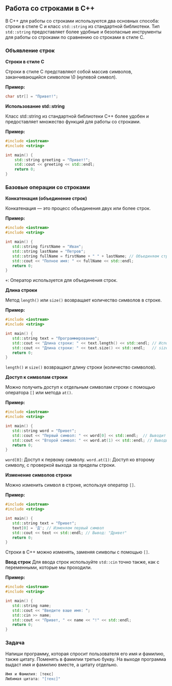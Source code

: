 ﻿## Работа со строками в C++

В C++ для работы со строками используются два основных способа: строки в стиле C и класс `std::string` из стандартной библиотеки. Тип `std::string` предоставляет более удобные и безопасные инструменты для работы со строками по сравнению со строками в стиле C.

### Объявление строк
**Строки в стиле C**

Строки в стиле C представляют собой массив символов, заканчивающийся символом \0 (нулевой символ).

**Пример:**
```cpp
char str[] = "Привет!";
```

**Использование std::string**

Класс std::string из стандартной библиотеки C++ более удобен и предоставляет множество функций для работы со строками.

**Пример:**
```cpp
#include <iostream>
#include <string>

int main() {
    std::string greeting = "Привет!";
    std::cout << greeting << std::endl;
    return 0;
}
```

### Базовые операции со строками

**Конкатенация (объединение строк)**

Конкатенация — это процесс объединения двух или более строк.

**Пример:**
```cpp
#include <iostream>
#include <string>

int main() {
   std::string firstName = "Иван";
   std::string lastName = "Петров";
   std::string fullName = firstName + " " + lastName; // Объединяем строки
   std::cout << "Полное имя: " << fullName << std::endl;
   return 0;
}
```

`+`: Оператор используется для объединения строк.

**Длина строки**

Метод `length()` или `size()` возвращает количество символов в строке.

**Пример:**
```cpp
#include <iostream>
#include <string>

int main() {
   std::string text = "Программирование";
   std::cout << "Длина строки: " << text.length() << std::endl; // Используем метод length()
   std::cout << "Длина строки: " << text.size() << std::endl;   // size() делает то же самое
   return 0;
}
```

`length()` и `size()` возвращают длину строки (количество символов).

**Доступ к символам строки**

Можно получить доступ к отдельным символам строки с помощью оператора `[]` или метода `at()`.

**Пример:**
```cpp
#include <iostream>
#include <string>

int main() {
   std::string word = "Привет";
   std::cout << "Первый символ: " << word[0] << std::endl;  // Выводит 'П'
   std::cout << "Второй символ: " << word.at(1) << std::endl; // Выводит 'р'
   return 0;
}
```

`word[0]`: Доступ к первому символу.
`word.at(1)`: Доступ ко второму символу, с проверкой выхода за пределы строки.

**Изменение символов строки**

Можно изменить символ в строке, используя оператор `[]`.

**Пример:**
```cpp
#include <iostream>
#include <string>

int main() {
   std::string text = "Привет";
   text[0] = 'Д'; // Изменяем первый символ
   std::cout << text << std::endl; // Вывод: "Дривет"
   return 0;
}
```

Строки в C++ можно изменять, заменяя символы с помощью `[]`.

**Ввод строк**
Для ввода строк используйте `std::cin` точно также, как с переменными, которые мы проходили.

**Пример:**
```cpp
#include <iostream>
#include <string>

int main() {
   std::string name;
   std::cout << "Введите ваше имя: ";
   std::cin >> name;
   std::cout << "Привет, " << name << "!" << std::endl;
   return 0;
}
```

### Задача

Напиши программу, которая спросит пользователя его имя и фамилию, также цитату. Поменять в фамилии третью букву. На выходе программа выдаст имя и фамилию вместе, а цитату отдельно.
```cpp
Имя и Фамилия: [текс]
Любимая цитата: "[текс]"
```